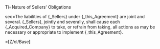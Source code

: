 Ti=Nature of Sellers' Obligations

sec=The liabilities of {_Sellers} under {_this_Agreement} are joint and several.  {_Sellers}, jointly and severally, shall cause each {_Acquired_Company} to take, or refrain from taking, all actions as may be necessary or appropriate to implement {_this_Agreement}.

=[Z/ol/Base]
